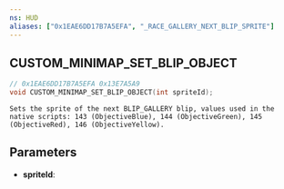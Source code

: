 ```yaml
---
ns: HUD
aliases: ["0x1EAE6DD17B7A5EFA", "_RACE_GALLERY_NEXT_BLIP_SPRITE"]
---
```

## CUSTOM_MINIMAP_SET_BLIP_OBJECT

```c
// 0x1EAE6DD17B7A5EFA 0x13E7A5A9
void CUSTOM_MINIMAP_SET_BLIP_OBJECT(int spriteId);
```

```
Sets the sprite of the next BLIP_GALLERY blip, values used in the native scripts: 143 (ObjectiveBlue), 144 (ObjectiveGreen), 145 (ObjectiveRed), 146 (ObjectiveYellow).
```

## Parameters
* **spriteId**: 

